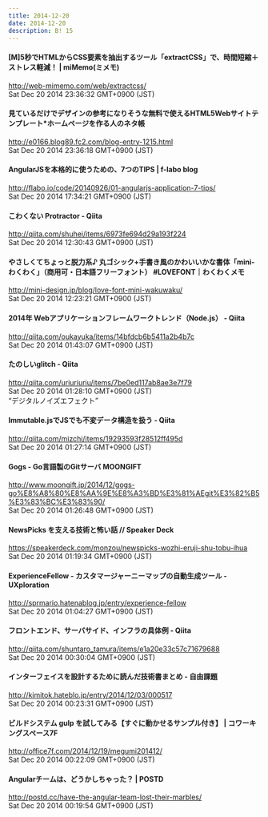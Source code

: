 ```yaml
---
title: 2014-12-20
date: 2014-12-20
description: B! 15
---
```


#### [M]5秒でHTMLからCSS要素を抽出するツール「extractCSS」で、時間短縮＋ストレス軽減！ | miMemo(ミメモ)
http://web-mimemo.com/web/extractcss/<br>
Sat Dec 20 2014 23:36:32 GMT+0900 (JST)<br>


#### 見ているだけでデザインの参考になりそうな無料で使えるHTML5Webサイトテンプレート*ホームページを作る人のネタ帳
http://e0166.blog89.fc2.com/blog-entry-1215.html<br>
Sat Dec 20 2014 23:36:18 GMT+0900 (JST)<br>


#### AngularJSを本格的に使うための、7つのTIPS | f-labo blog
http://flabo.io/code/20140926/01-angularjs-application-7-tips/<br>
Sat Dec 20 2014 17:34:21 GMT+0900 (JST)<br>


#### こわくない Protractor - Qiita
http://qiita.com/shuhei/items/6973fe694d29a193f224<br>
Sat Dec 20 2014 12:30:43 GMT+0900 (JST)<br>


#### やさしくてちょっと脱力系♪ 丸ゴシック+手書き風のかわいいかな書体「mini-わくわく」（商用可・日本語フリーフォント） #LOVEFONT｜わくわくメモ
http://mini-design.jp/blog/love-font-mini-wakuwaku/<br>
Sat Dec 20 2014 12:23:21 GMT+0900 (JST)<br>


#### 2014年 Webアプリケーションフレームワークトレンド（Node.js） - Qiita
http://qiita.com/oukayuka/items/14bfdcb6b5411a2b4b7c<br>
Sat Dec 20 2014 01:43:07 GMT+0900 (JST)<br>


#### たのしいglitch - Qiita
http://qiita.com/uriuriuriu/items/7be0ed117ab8ae3e7f79<br>
Sat Dec 20 2014 01:28:10 GMT+0900 (JST)<br>
“デジタルノイズエフェクト”


#### Immutable.jsでJSでも不変データ構造を扱う - Qiita
http://qiita.com/mizchi/items/19293593f28512ff495d<br>
Sat Dec 20 2014 01:27:14 GMT+0900 (JST)<br>


#### Gogs - Go言語製のGitサーバ MOONGIFT
http://www.moongift.jp/2014/12/gogs-go%E8%A8%80%E8%AA%9E%E8%A3%BD%E3%81%AEgit%E3%82%B5%E3%83%BC%E3%83%90/<br>
Sat Dec 20 2014 01:26:48 GMT+0900 (JST)<br>


#### NewsPicks を支える技術と怖い話 // Speaker Deck
https://speakerdeck.com/monzou/newspicks-wozhi-eruji-shu-tobu-ihua<br>
Sat Dec 20 2014 01:19:34 GMT+0900 (JST)<br>


#### ExperienceFellow - カスタマージャーニーマップの自動生成ツール - UXploration
http://sprmario.hatenablog.jp/entry/experience-fellow<br>
Sat Dec 20 2014 01:04:27 GMT+0900 (JST)<br>


#### フロントエンド、サーバサイド、インフラの具体例 - Qiita
http://qiita.com/shuntaro_tamura/items/e1a20e33c57c71679688<br>
Sat Dec 20 2014 00:30:04 GMT+0900 (JST)<br>


#### インターフェイスを設計するために読んだ技術書まとめ - 自由課題
http://kimitok.hateblo.jp/entry/2014/12/03/000517<br>
Sat Dec 20 2014 00:23:31 GMT+0900 (JST)<br>


#### ビルドシステム gulp を試してみる【すぐに動かせるサンプル付き】 | コワーキングスペース7F
http://office7f.com/2014/12/19/megumi201412/<br>
Sat Dec 20 2014 00:22:09 GMT+0900 (JST)<br>


#### Angularチームは、どうかしちゃった？ | POSTD
http://postd.cc/have-the-angular-team-lost-their-marbles/<br>
Sat Dec 20 2014 00:19:54 GMT+0900 (JST)<br>


